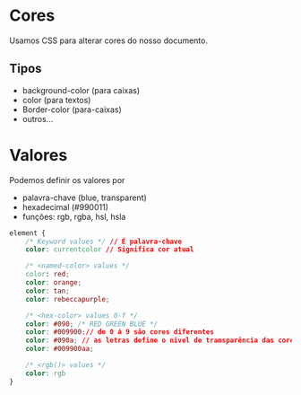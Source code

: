 # Cores

Usamos CSS para alterar cores do nosso documento.

## Tipos

* background-color (para caixas)
* color (para textos)
* Border-color (para-caixas)
* outros...

# Valores

Podemos definir os valores por

* palavra-chave (blue, transparent)
* hexadecimal (#990011)
* funções: rgb, rgba, hsl, hsla

```css
element {
    /* Keyword values */ // É palavra-chave
    color: currentcolor // Significa cor atual

    /* <named-color> values */
    color: red;
    color: orange;
    color: tan;
    color: rebeccapurple;

    /* <hex-color> values 0-f */
    color: #090; /* RED GREEN BLUE */
    color: #009900;// de 0 á 9 são cores diferentes
    color: #090a; // as letras define o nivel de transparência das cores 
    color: #009900aa;

    /* <rgb()> values */
    color: rgb
}